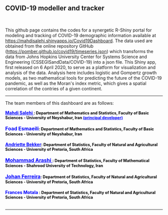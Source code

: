 <h2> COVID-19 modeller and tracker </h2><br>
                                    

This github page contains the codes for a synergetic R-Shiny portal for modeling and tracking of COVID-19 demographic information available at https://mahdisalehi.shinyapps.io/Covid19Dashboard. 
The data used are obtained from the online repository GitHub (https://pomber.github.io/covid19/timeseries.json) 
which transforms the data from Johns Hopkins University Center for Systems Science and Engineering (CSSEGISandData/COVID-19) into a json file.
This Shiny app, first released on 6 April 2020, to serve as a platform for visualization 
and analysis of the data. Analysis here includes logistic and Gompertz growth models, as two mathematical tools for predicting the future of the COVID-19 pandemic, 
as well as the  Moran's index metric, which gives a spatial correlation of the contries of a given continent.<hr>
The team members of this dashboard are as follows:
<div style = 'font-size: 12.5px;color:black;font-weight:bold'>  <a style = 'font-size: 14px;color:blue;font-weight:bold'; href = http://salehi.neyshabur.ac.ir/math/salehi/ > Mahdi Salehi </a>: Department of Mathematics and Statistics, Faculty of Basic Sciences - University of Neyshabur, Iran  <a style = 'font-size: 12.5px;color:blue;font-weight:bold'; href = 'mailto: salehi2sms@gmail.com'> (principal developer) </a></div><br>
             <div style = 'font-size: 12.5px;color:black;font-weight:bold'>  <a style = 'font-size: 16px;color:blue;font-weight:bold'> Foad Esmaeili</a>: Department of Mathematics and Statistics, Faculty of Basic Sciences - University of Neyshabur, Iran </div><br>
        <div style = 'font-size: 12.5px;color:black;font-weight:bold'>  <a style = 'font-size: 14px;color:blue;font-weight:bold'; href = https://www.up.ac.za/statistics/article/2320366/prof-andritte-bekker> Andriette Bekker</a>: Department of Statistics, Faculty of Natural and Agricultural Sciences  - University of Pretoria, South Africa </div><br>
        <div style = 'font-size: 12.5px;color:black;font-weight:bold'>  <a style = 'font-size: 16px;color:blue;font-weight:bold'; href = https://scholar.google.com/citations?user=iBIh60UAAAAJ&hl=en> Mohammad Arashi </a>:  </a color:black; href = orcid.org/0000-0002-5881-9241 > Department of Statistics, Faculty of Mathematical Sciences - Shahrood University of Technology, Iran </a> </div><br>
        <div style = 'font-size: 12.5px;color:black;font-weight:bold'>  <a style = 'font-size: 16px;color:blue;font-weight:bold'; href = https://www.up.ac.za/statistics/article/2324000/mr-johan-ferreira> Johan Ferreira</a>: Department of Statistics, Faculty of Natural and Agricultural Sciences  - University of Pretoria, South Africa </div><br>
        <div style = 'font-size: 12.5px;color:black;font-weight:bold'>  <a style = 'font-size: 14px;color:blue;font-weight:bold'> Frances Motala </a>: Department of Statistics, Faculty of Natural and Agricultural Sciences - University of Pretoria, South Africa </div> <br> <hr>
